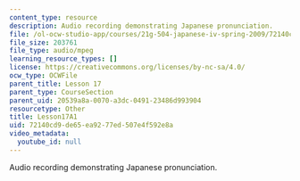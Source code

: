 ```yaml
---
content_type: resource
description: Audio recording demonstrating Japanese pronunciation.
file: /ol-ocw-studio-app/courses/21g-504-japanese-iv-spring-2009/72140cd9de65ea9277ed507e4f592e8a_Lesson17A1.mp3
file_size: 203761
file_type: audio/mpeg
learning_resource_types: []
license: https://creativecommons.org/licenses/by-nc-sa/4.0/
ocw_type: OCWFile
parent_title: Lesson 17
parent_type: CourseSection
parent_uid: 20539a8a-0070-a3dc-0491-23486d993904
resourcetype: Other
title: Lesson17A1
uid: 72140cd9-de65-ea92-77ed-507e4f592e8a
video_metadata:
  youtube_id: null
---
```

Audio recording demonstrating Japanese pronunciation.